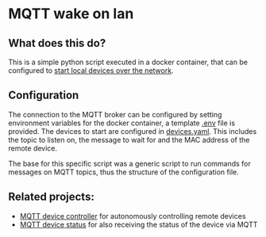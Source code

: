 # MQTT wake on lan

## What does this do?
This is a simple python script executed in a docker container, that can be configured to 
[start local devices over the network](https://en.wikipedia.org/wiki/Wake-on-LAN).

## Configuration
The connection to the MQTT broker can be configured by setting environment variables for the docker container,
a template [.env](.env.template) file is provided.
The devices to start are configured in [devices.yaml](devices.yaml). 
This includes the topic to listen on, the message to wait for and the MAC address of the remote device. 

The base for this specific script was a generic script to run commands for messages on MQTT topics, 
thus the structure of the configuration file.

## Related projects:
- [MQTT device controller](https://github.com/lunarys/mqtt-device-controller) for autonomously controlling remote devices
- [MQTT device status](https://github.com/lunarys/mqtt-device-status) for also receiving the status of the device via MQTT 